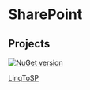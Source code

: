 # SharePoint

## Projects
[![NuGet version](https://badge.fury.io/nu/LinqToSP.o365.svg)](https://badge.fury.io/nu/LinqToSP.o365)

[LinqToSP](https://github.com/rpohomenko/SharePoint/edit/master/LinqToSP)
